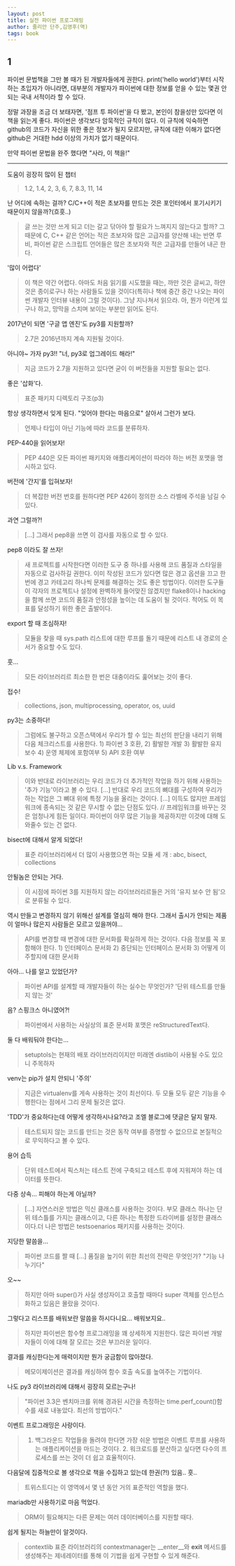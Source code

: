 ```yaml
---
layout: post
title: 실전 파이썬 프로그래밍
author: 줄리안 단주,김영후(역)
tags: book
---
```


## 1

파이썬 문법책을 그만 볼 때가 된 개발자들에게 권한다. print('hello world')부터 시작하는 초입자가 아니라면, 대부분의 개발자가 파이썬에 대한 정보를 얻을 수 있는 몇권 안되는 국내 서적이라 할 수 있다. 

정말 과장을 조금 더 보태자면, '점프 투 파이썬'을 다 봤고, 본인이 참을성만 있다면 이 책을 읽는게 좋다. 파이썬은 생각보다 암묵적인 규칙이 많다. 이 규칙에 익숙하면 github의 코드가 자신을 위한 좋은 정보가 될지 모르지만, 규칙에 대한 이해가 없다면 github은 거대한 hdd 이상의 가치가 없기 때문이다.

만약 파이썬 문법을 완주 했다면 "사라, 이 책을!"


-----

도움이 굉장히 많이 된 챕터
> 1.2, 1.4, 2, 3, 6, 7, 8.3, 11, 14

난 어디에 속하는 걸까? C/C++이 적은 초보자를 만드는 것은 포인터에서 포기시키기 때문이지 않을까?(흐흣..)
> 글 쓰는 것만 쓰게 되고 더는 갈고 닦아야 할 필요가 느껴지지 않는다고 할까? 그 때문에 C, C++ 같은 언어는 적은 초보자와 많은 고급자를 양산해 내는 반면 루비, 파이썬 같은 스크립트 언어들은 많은 초보자와 적은 고급자를 만들어 내곤 한다.

'많이 어렵다' 
> 이 책은 약간 어렵다. 아마도 처음 읽기를 시도했을 때는, 까만 것은 글씨고, 하얀 것은 종이로구나 하는 사람들도 있을 것이다(특히나 책에 중간 중간 나오는 파이썬 개발자 인터뷰 내용이 그럴 것이다). 그냥 지나쳐서 읽으라. 아, 뭔가 이런게 있구나 하고, 망막을 스치며 보이는 부분만 읽어도 된다.

2017년이 되면 '구글 앱 엔진'도 py3를 지원할까?
> 2.7은 2016년까지 계속 지원될 것이다.

아니야~ 가자 py3!! "너, py3로 업그레이드 해라!"
> 지금 코드가 2.7을 지원하고 있다면 굳이 이 버전들을 지원할 필요는 없다.

좋은 '삽화'다.
> 표준 패키지 디렉토리 구조(p3)

항상 생각하면서 잊게 된다. "잊어야 한다는 마음으로" 살아서 그런가 보다.
> 언제나 타입이 아닌 기능에 따라 코드를 분류하자.

PEP-440을 읽어보자!
> PEP 440은 모든 파이썬 패키지와 애플리케이션이 따라야 하는 버전 포맷을 명시하고 있다.

버전에 '간지'를 입혀보자!
> 더 복잡한 버전 번호를 원하다면 PEP 426이 정의한 소스 라벨에 주석을 남길 수 있다.

과연 그럴까?!
> [...] 그래서 pep8을 쓰면 이 검사를 자동으로 할 수 있다.

pep8 이라도 잘 쓰자!
> 새 프로젝트를 시작한다면 이러한 도구 중 하나를 사용해 코드 품질과 스타일을 자동으로 검사하길 권한다. 이미 작성된 코드가 있다면 많은 경고 옵션을 끄고 한 번에 경고 카테고리 하나씩 문제를 해결하는 것도 좋은 방법이다. 이러한 도구들이 각자의 프로젝트나 설정에 완벽하게 들어맞진 않겠지만 flake8이나 hacking을 함께 쓰면 코드의 품질과 안정성을 높이는 데 도움이 될 것이다. 적어도 이 목표를 달성하기 위한 좋은 출발이다.

export 할 때 조심하자!
> 모듈을 찾을 때 sys.path 리스트에 대한 루프를 돌기 때문에 리스트 내 경로의 순서가 중요할 수도 있다.

훗...
> 모든 라이브러리르 최소한 한 번은 대충이라도 훑어보는 것이 좋다.
 
접수!
> collections, json, multiprocessing, operator, os, uuid
 
py3는 소중하다!
> 그럼에도 불구하고 오픈스택에서 우리가 할 수 있는 최선의 판단을 내리기 위해 다음 체크리스트를 사용한다. 1) 파이썬 3 호환, 2) 활발한 개발 3) 활발한 유지 보수 4) 운영 체제에 포함여부 5) API 호환 여부  

Lib v.s. Framework
> 이와 반대로 라이브러리는 우리 코드가 더 추가적인 작업을 하기 위해 사용하는 '추가 기능'이라고 볼 수 있다. [...] 반대로 우리 코드의 뼈대를 구성하여 우리가 하는 작업은 그 뼈대 위에 특정 기능을 올리는 것이다. [...] 이득도 많지만 프레임워크에 종속되는 것 같은 무시할 수 없는 단점도 있다. // 프레임워크를 바꾸는 것은 엄청나게 힘든 일이다. 파이썬이 아무 많은 기능을 제공하지만 이것에 대해 도와줄수 있는 건 없다.

bisect에 대해서 알게 되었다!
> 표준 라이브러리에서 더 많이 사용했으면 하는 모듈 세 개 : abc, bisect, collections

안될놈은 안되는 거다.
> 이 시점에 파이썬 3를 지원하지 않는 라이브러리르들은 거의 '유지 보수 안 됨'으로 분류될 수 있다.

역시 만들고 변경하지 않기 위해선 설계를 열심히 해야 한다. 그래서 출시가 안되는 제품이 얼마나 많은지 사람들은 모르고 있을꺼야...
> API를 변경할 때 변경에 대한 문서화를 확실하게 하는 것이다. 다음 정보를 꼭 포함해야 한다. 1) 인터페이스 문서화 2) 중단되는 인터페이스 문서화 3) 어떻게 이주할지에 대한 문서화

아아... 나를 알고 있었던가?
> 파이썬 API를 설계할 때 개발자들이 하는 실수는 무엇인가? '단위 테스트를 만들지 않는 것'

음? 스핑크스 아니였어?!
> 파이썬에서 사용하는 사실상의 표준 문서화 포맷은 reStructuredText다.

둘 다 배워둬야 한다는...
> setuptols는 현재의 배포 라이브러리이지만 미래엔 distlib이 사용될 수도 있으니 주목하자

venv는 pip가 설치 안되니 '주의'
> 지금은 virtualenv를 게속 사용하는 것이 최선이다. 두 모듈 모두 같은 기능을 수행한다는 점에서 그리 문제 될것은 없다.

'TDD'가 중요하다는데 어떻게 생각하시나요?라고 조엘 블로그에 댓글은 달지 말자.
> 테스트되지 않는 코드를 만드는 것은 동작 여부를 증명할 수 없으므로 본질적으로 무익하다고 볼 수 있다.

용어 습득
> 단위 테스트에서 픽스처는 테스트 전에 구축되고 테스트 후에 지워져야 하는 데이터를 뜻한다.

다중 상속... 피해야 하는게 아닐까?
> [...] 자연스러운 방법은 믹신 클래스를 사용하는 것이다. 부모 클래스 하나는 단위 테스틀를 가지는 클래스이고, 다른 하나는 특정한 드라이버를 설정한 클래스이다.더 나은 방법은 testsoenarios 패키지를 사용하는 것이다.

지당한 말씀을...
> 파이썬 코드를 짤 때 [...] 품질을 높기이 위한 최선의 전략은 무엇인가? "기능 나누기다"

오~~
> 하지만 아마 super()가 사실 생성자이고 호출할 때마다 super 객체를 인스턴스화하고 있음은 몰랐을 것이다.

그렇다고 리스프를 배워보란 말씀을 하시다니요... 배워보지요..
> 하지만 파이썬은 함수형 프로그래밍을 꽤 상세하게 지원한다. 많은 파이썬 개발자들이 이에 대해 잘 모르는 것은 부끄러운 일이다.

결과를 캐싱한다는게 매력이지만 뭔가 궁금함이 많아졌다.
> 메모이제이션은 결과를 캐싱하여 함수 호출 속도를 높여주는 기법이다.

나도 py3 라이브러리에 대해서 굉장히 모르는구나!
> "파이썬 3.3은 벤치마크를 위해 경과된 시간을 측정하는 time.perf_count()함수를 새로 내놓았다. 최선의 방법이다."

이벤트 프로그래밍은 사랑이다.
> 1. 백그라운드 작업들을 돌려야 한다면 가장 쉬운 방법은 이벤트 루프를 사용하는 애플리케이션을 마드는 것이다. 2. 워크로드를 분산하고 싶다면 다수의 프로세스를 쓰는 것이 더 쉽고 효율적이다.

다음달에 집중적으로 볼 생각으로 책을 수집하고 있는데 한권(?!) 있음.. 흣..
> 트위스트디는 이 영역에서 몇 년 동안 거의 표준적인 역할을 했다.

mariadb만 사용하기로 마음 먹었다. 
> ORM이 필요해지는 다른 문제는 여러 데이터베이스를 지원할 때다.

쉽게 될지는 하늘만이 알것이다.
> contextlib 표준 라이브러리의 contextmanager는 __enter__와 __exit__ 메서드를 생성해주는 제네레이터를 통해 이 기법을 쉽게 구현할 수 있게 해준다.